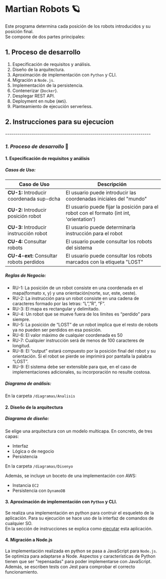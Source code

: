 # Martian Robots 🪐

Este programa determina cada posición de los robots introducidos y su posición final.  
Se compone de dos partes principales:
## 1. Proceso de desarrollo

1. Especificación de requisitos y análisis.
2. Diseño de la arquitectura.
3. Aproximación de implementación con `Python` y CLI.
4. Migración a `Node.js`.
5. Implementación de la persistencia.
6. Contenerizar (`Docker`).
7. Desplegar REST API.
8. Deployment en nube (`AWS`).
9. Planteamiento de ejecución serverless.

## 2. Instrucciones para su ejecucion

*-------------------------------------------------------------------------*

### *1. Proceso de desarrollo* 🧰

#### 1. Especificación de requisitos y análisis
##### **Casos de Uso:**

| Caso de Uso | Descripción |
| ------------- | ------------- |
| **CU-1:** Introducir coordenada sup-dcha  | El usuario puede introducir las coordenadas iniciales del "mundo" |
| **CU-2:** Introducir posición robot | El usuario puede fijar la posición para el robot con el formato (int int, 'orientation') |
| **CU-3:** Introducir instrucción robot | El usuario puede determinarla instrucción para el robot |
| **CU-4:** Consultar robots | El usuario puede consultar los robots del sistema |
| **CU-4-ext:** Consultar robots perdidos | El usuario puede consultar los robots marcados con la etiqueta "LOST" |

##### **Reglas de Negocio:**

- RU-1: La posición de un robot consiste en una coordenada en el mapa(formato x, y) y una orientación(norte, sur, este, oeste).
- RU-2: La instrucción para un robot consiste en una cadena de caracteres formado por las letras: “L”,”R”, “F”.
- RU-3: El mapa es rectangular y delimitado.
- RU-4: Un robot que se mueve fuera de los límites es “perdido” para siempre.
- RU-5: La posición de “LOST” de un robot implica que el resto de robots ya no pueden ser perdidos en esa posición.
- RU-6: El valor máximo de cualquier coordenada es 50
- RU-7: Cualquier instrucción será de menos de 100 caracteres de longitud.
- RU-8: El “output” estará compuesto por la posición final del robot y su orientación. Si el robot se pierde se imprimirá por pantalla la palabra “LOST”.
- RU-9: El sistema debe ser extensible para que, en el caso de implementaciones adicionales, su incorporación no resulte costosa.


##### Diagrama de análisis:
 
En la carpeta `/diagramas/Analisis`  

#### 2. Diseño de la arquitectura
##### Diagrama de diseño:

Se elige una arquitectura con un modelo multicapa. En concreto, de tres capas:

- Interfaz
- Lógica o de negocio
- Persistencia

En la carpeta `/diagramas/Disenyo`  

Además, se incluye un boceto de una implementación con AWS:
- Instancia `EC2`
- Persistencia con `DynamoDB`



#### 3. Aproximación de implementación con `Python` y CLI.

Se realiza una implementación en python para contruir el esqueleto de la aplicación. Para su ejecución se hace uso de la interfaz de comandos de cualquier SO.  
En la sección de instrucciones se explica como [ejecutar](#2-instrucciones-para-su-ejecucion) esta aplicación.

#### 4. Migración a Node.js

La implementación realizada en python se pasa a JavaScript para `Node.js`.  
Se optimiza para adaptarse a Node. Aspectos y características de Python tienen que ser "repensadas" para poder implementarse con JavaScript.  
Además, se escriben tests con Jest para comprobar el correcto funcionamiento.
